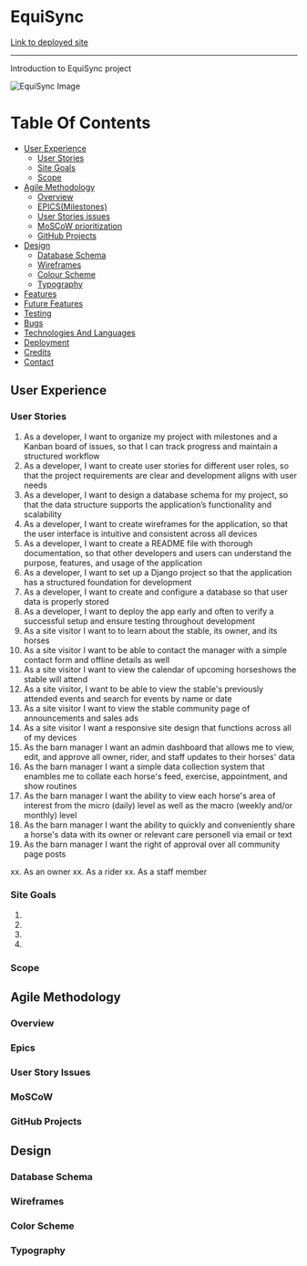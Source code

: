 # EquiSync
[Link to deployed site](https://)
<hr>
Introduction to EquiSync project

![EquiSync Image](./assets/...)

# Table Of Contents

-   [User Experience](#user-experience)
    -   [User Stories](#user-stories)
    -   [Site Goals](#site-goals)
    -   [Scope](#scope)
-   [Agile Methodology](#Agile-Methodology)
    -   [Overview](#overview)
    -   [EPICS(Milestones)](#epicsmilestones)
    -   [User Stories issues](#user-stories-issues)
    -   [MoSCoW prioritization](#moscow-prioritization)
    -   [GitHub Projects](#github-projects)
-   [Design](#design)
    -   [Database Schema](#Database-Schema)
    -   [Wireframes](#Wireframes)
    -   [Colour Scheme](#colour-scheme)
    -   [Typography](#Typography)
-   [Features](#features)
-   [Future Features](#future-features)
-   [Testing](#testing)
-   [Bugs](#Bugs)
-   [Technologies And Languages](#technologies-and-languages)
-   [Deployment](#deployment)
-   [Credits](#credits)
-   [Contact](#contact)


## User Experience

### User Stories

1. As a developer, I want to organize my project with milestones and a Kanban board of issues, so that I can track progress and maintain a structured workflow
2. As a developer, I want to create user stories for different user roles, so that the project requirements are clear and development aligns with user needs
3. As a developer, I want to design a database schema for my project, so that the data structure supports the application’s functionality and scalability
4. As a developer, I want to create wireframes for the application, so that the user interface is intuitive and consistent across all devices
5. As a developer, I want to create a README file with thorough documentation, so that other developers and users can understand the purpose, features, and usage of the application
6. As a developer, I want to set up a Django project so that the application has a structured foundation for development
7. As a developer, I want to create and configure a database so that user data is properly stored
8. As a developer, I want to deploy the app early and often to verify a successful setup and ensure testing throughout development
9. As a site visitor I want to to learn about the stable, its owner, and its horses
10. As a site visitor I want to be able to contact the manager with a simple contact form and offline details as well
11. As a site visitor I want to view the calendar of upcoming horseshows the stable will attend
12. As a site visitor, I want to be able to view the stable's previously attended events and search for events by name or date
13. As a site visitor I want to view the stable community page of announcements and sales ads
14. As a site visitor I want a responsive site design that functions across all of my devices
15. As the barn manager I want an admin dashboard that allows me to view, edit, and approve all owner, rider, and staff updates to their horses' data
16. As the barn manager I want a simple data collection system that enambles me to collate each horse's feed, exercise, appointment, and show routines
17. As the barn manager I want the ability to view each horse's area of interest from the micro (daily) level as well as the macro (weekly and/or monthly) level
18. As the barn manager I want the ability to quickly and conveniently share a horse's data with its owner or relevant care personell via email or text
19. As the barn manager I want the right of approval over all community page posts




xx. As an owner
xx. As a rider
xx. As a staff member


### Site Goals

1. 
2. 
3. 
4. 

### Scope


## Agile Methodology

### Overview

### Epics

### User Story Issues

### MoSCoW

### GitHub Projects


## Design

### Database Schema

### Wireframes

### Color Scheme

### Typography